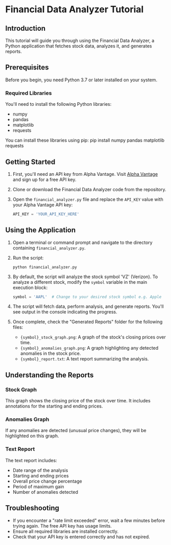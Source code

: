 # Financial Data Analyzer Tutorial

## Introduction

This tutorial will guide you through using the Financial Data Analyzer, a Python application that fetches stock data, analyzes it, and generates reports.

## Prerequisites

Before you begin, you need Python 3.7 or later installed on your system.

### Required Libraries

You'll need to install the following Python libraries:

- numpy
- pandas
- matplotlib
- requests

You can install these libraries using pip: pip install numpy pandas matplotlib requests


## Getting Started

1. First, you'll need an API key from Alpha Vantage. Visit [Alpha Vantage](https://www.alphavantage.co/) and sign up for a free API key.

2. Clone or download the Financial Data Analyzer code from the repository.

3. Open the `financial_analyzer.py` file and replace the `API_KEY` value with your Alpha Vantage API key:

   ```python
   API_KEY = 'YOUR_API_KEY_HERE'
   ```

## Using the Application

1. Open a terminal or command prompt and navigate to the directory containing `financial_analyzer.py`.

2. Run the script:

   ```
   python financial_analyzer.py
   ```

3. By default, the script will analyze the stock symbol 'VZ' (Verizon). To analyze a different stock, modify the `symbol` variable in the main execution block:

   ```python
   symbol = 'AAPL'  # Change to your desired stock symbol e.g. Apple
   ```

4. The script will fetch data, perform analysis, and generate reports. You'll see output in the console indicating the progress.

5. Once complete, check the "Generated Reports" folder for the following files:
   - `{symbol}_stock_graph.png`: A graph of the stock's closing prices over time.
   - `{symbol}_anomalies_graph.png`: A graph highlighting any detected anomalies in the stock price.
   - `{symbol}_report.txt`: A text report summarizing the analysis.

## Understanding the Reports

### Stock Graph
This graph shows the closing price of the stock over time. It includes annotations for the starting and ending prices.

### Anomalies Graph
If any anomalies are detected (unusual price changes), they will be highlighted on this graph.

### Text Report
The text report includes:
- Date range of the analysis
- Starting and ending prices
- Overall price change percentage
- Period of maximum gain
- Number of anomalies detected

## Troubleshooting

- If you encounter a "rate limit exceeded" error, wait a few minutes before trying again. The free API key has usage limits.
- Ensure all required libraries are installed correctly.
- Check that your API key is entered correctly and has not expired.


